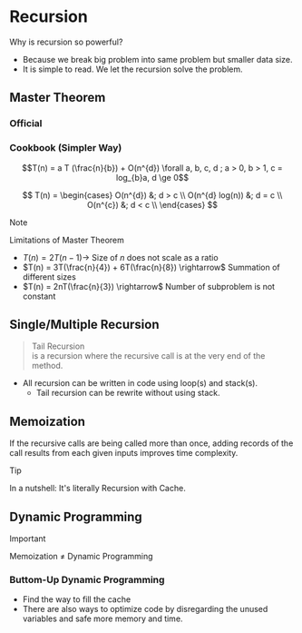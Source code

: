 # Recursion

Why is recursion so powerful?

- Because we break big problem into same problem but smaller data size.
- It is simple to read. We let the recursion solve the problem.

## Master Theorem

### Official

### Cookbook (Simpler Way)

$$T(n) = a T (\frac{n}{b}) + O(n^{d}) \forall a, b, c, d ; a > 0, b > 1, c = log_{b}a, d \ge 0$$

$$
T(n) = 
\begin{cases}
O(n^{d}) &; d > c \\
O(n^{d} log(n)) &; d = c \\
O(n^{c}) &; d < c \\
\end{cases}
$$

> [!NOTE]
> Limitations of Master Theorem  
> - $T(n) = 2T(n - 1) \rightarrow$ Size of $n$ does not scale as a ratio
> - $T(n) = 3T(\frac{n}{4}) + 6T(\frac{n}{8}) \rightarrow$ Summation of different sizes
> - $T(n) = 2nT(\frac{n}{3}) \rightarrow$ Number of subproblem is not constant


## Single/Multiple Recursion

> Tail Recursion  
> is a recursion where the recursive call is at the very end of the method.

- All recursion can be written in code using loop(s) and stack(s).
    - Tail recursion can be rewrite without using stack.

## Memoization

If the recursive calls are being called more than once, adding records
of the call results from each given inputs improves time complexity.  

> [!TIP]
> In a nutshell: It's literally Recursion with Cache.

## Dynamic Programming

> [!IMPORTANT]
> Memoization $\ne$ Dynamic Programming  

### Buttom-Up Dynamic Programming

- Find the way to fill the cache
- There are also ways to optimize code by disregarding the unused variables and safe more memory and time.
